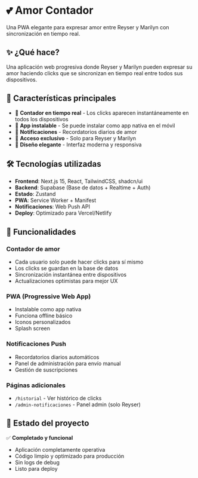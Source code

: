# 💕 Amor Contador

Una PWA elegante para expresar amor entre Reyser y Marilyn con sincronización en tiempo real.

## ✨ ¿Qué hace?

Una aplicación web progresiva donde Reyser y Marilyn pueden expresar su amor haciendo clicks que se sincronizan en tiempo real entre todos sus dispositivos.

## 🎯 Características principales

- 💖 **Contador en tiempo real** - Los clicks aparecen instantáneamente en todos los dispositivos
- 📱 **App instalable** - Se puede instalar como app nativa en el móvil
- 🔔 **Notificaciones** - Recordatorios diarios de amor
- 🔐 **Acceso exclusivo** - Solo para Reyser y Marilyn
- 🎨 **Diseño elegante** - Interfaz moderna y responsiva

## 🛠️ Tecnologías utilizadas

- **Frontend**: Next.js 15, React, TailwindCSS, shadcn/ui
- **Backend**: Supabase (Base de datos + Realtime + Auth)
- **Estado**: Zustand
- **PWA**: Service Worker + Manifest
- **Notificaciones**: Web Push API
- **Deploy**: Optimizado para Vercel/Netlify

## 📱 Funcionalidades

### Contador de amor
- Cada usuario solo puede hacer clicks para sí mismo
- Los clicks se guardan en la base de datos
- Sincronización instantánea entre dispositivos
- Actualizaciones optimistas para mejor UX

### PWA (Progressive Web App)
- Instalable como app nativa
- Funciona offline básico
- Iconos personalizados
- Splash screen

### Notificaciones Push
- Recordatorios diarios automáticos
- Panel de administración para envío manual
- Gestión de suscripciones

### Páginas adicionales
- `/historial` - Ver histórico de clicks
- `/admin-notificaciones` - Panel admin (solo Reyser)

## 🚀 Estado del proyecto

✅ **Completado y funcional**
- Aplicación completamente operativa
- Código limpio y optimizado para producción
- Sin logs de debug
- Listo para deploy
